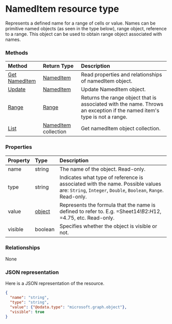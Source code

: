 # NamedItem resource type

Represents a defined name for a range of cells or value. Names can be primitive named objects (as seen in the type below), range object, reference to a range. This object can be used to obtain range object associated with names.


### Methods

| Method		   | Return Type	|Description|
|:---------------|:--------|:----------|
|[Get NamedItem](../api/nameditem_get.md) | [NamedItem](nameditem.md) |Read properties and relationships of namedItem object.|
|[Update](../api/nameditem_update.md) | [NamedItem](nameditem.md)	|Update NamedItem object. |
|[Range](../api/nameditem_range.md)|[Range](range.md)|Returns the range object that is associated with the name. Throws an exception if the named item's type is not a range.|
|[List](../api/nameditem_list.md) | [NamedItem](nameditem.md) collection |Get namedItem object collection. |

### Properties
| Property	   | Type	|Description|
|:---------------|:--------|:----------|
|name|string|The name of the object. Read-only.|
|type|string|Indicates what type of reference is associated with the name. Possible values are: `String`, `Integer`, `Double`, `Boolean`, `Range`. Read-only.|
|value|[object](object.md)|Represents the formula that the name is defined to refer to. E.g. =Sheet14!$B$2:$H$12, =4.75, etc. Read-only.|
|visible|boolean|Specifies whether the object is visible or not.|

### Relationships
None


### JSON representation

Here is a JSON representation of the resource.

<!-- {
  "blockType": "resource",
  "optionalProperties": [

  ],
  "@odata.type": "microsoft.graph.nameditem"
}-->

```json
{
  "name": "string",
  "type": "string",
  "value": {"@odata.type": "microsoft.graph.object"},
  "visible": true
}

```

<!-- uuid: 8fcb5dbc-d5aa-4681-8e31-b001d5168d79
2015-10-25 14:57:30 UTC -->
<!-- {
  "type": "#page.annotation",
  "description": "NamedItem resource",
  "keywords": "",
  "section": "documentation",
  "tocPath": ""
}-->